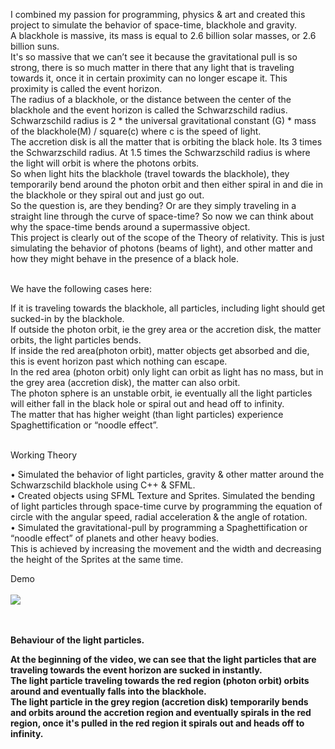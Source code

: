 I combined my passion for programming, physics & art and created this project to simulate the behavior of space-time, blackhole and gravity.<br>
A blackhole is massive, its mass is equal to 2.6 billion solar masses, or 2.6 billion suns.<br>
It's so massive that we can’t see it because the gravitational pull is so strong, there is so much matter in there that any light that is traveling towards it,
once it in certain proximity can no longer escape it. This proximity is called the event horizon.<br>
The radius of a blackhole, or the distance between the center of the blackhole and the event horizon is called the Schwarzschild radius.
Schwarzschild radius is 2 * the universal gravitational constant (G) * mass of the blackhole(M) / square(c) where c is the speed of light. <br>
The accretion disk is all the matter that is orbiting the black hole. Its 3 times the Schwarzschild radius.
At 1.5 times the Schwarzschild radius is where the light will orbit is where the photons orbits.<br>
So when light hits the blackhole (travel towards the blackhole), they temporarily bend around the photon orbit and then either spiral in and die in the blackhole
or they spiral out and just go out.<br>
So the question is, are they bending? Or are they simply traveling in a straight line through the curve of space-time?
So now we can think about why the space-time bends around a supermassive object.<br>
This project is clearly out of the scope of the Theory of relativity. 
This is just simulating the behavior of photons (beams of light), and other matter and how they might behave in the presence of a black hole.<br><br>


We have the following cases here:<br>

If it is traveling towards the blackhole, all particles, including light should get sucked-in by the blackhole.<br>
If outside the photon orbit, ie the grey area or the accretion disk, the matter orbits, the light particles bends.<br>
If inside the red area(photon orbit), matter objects get absorbed and die, this is event horizon past which nothing can escape.<br>
In the red area (photon orbit) only light can orbit as light has no mass, but in the grey area (accretion disk), the matter can also orbit.<br>
The photon sphere is an unstable orbit, ie eventually all the light particles will either fall in the black hole or spiral out and head off to infinity.<br>
The matter that has higher weight (than light particles) experience Spaghettification or “noodle effect”.<br>
<br>

Working Theory<br>

• Simulated the behavior of light particles, gravity & other matter around the Schwarzschild blackhole using C++ & SFML. <br>
• Created objects using SFML Texture and Sprites. Simulated the bending of light particles through space-time curve by
programming the equation of circle with the angular speed, radial acceleration & the angle of rotation.<br>
• Simulated the gravitational-pull by programming a Spaghettification or “noodle effect” of planets and other heavy bodies. <br>
This is achieved by increasing the movement and the width and decreasing the height of the Sprites at the same time.<br>


Demo<br><br>
![](blackhole.gif)

<br><br>
<b>Behaviour of the light particles.<b>
  
  At the beginning of the video, we can see that the light particles that are traveling towards the event horizon are sucked in instantly. <br>
  The light particle traveling towards the red region (photon orbit) orbits around and eventually falls into the blackhole.<br>
  The light particle in the grey region (accretion disk) temporarily bends and orbits around the accretion region and eventually spirals in the red region, once it's pulled in the red region it spirals out and heads off to infinity.
  

